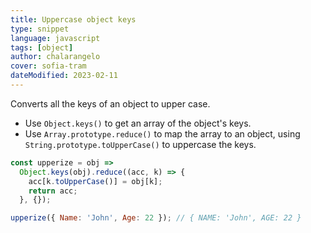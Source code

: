 ```yaml
---
title: Uppercase object keys
type: snippet
language: javascript
tags: [object]
author: chalarangelo
cover: sofia-tram
dateModified: 2023-02-11
---
```


Converts all the keys of an object to upper case.

- Use `Object.keys()` to get an array of the object's keys.
- Use `Array.prototype.reduce()` to map the array to an object, using `String.prototype.toUpperCase()` to uppercase the keys.

```js
const upperize = obj =>
  Object.keys(obj).reduce((acc, k) => {
    acc[k.toUpperCase()] = obj[k];
    return acc;
  }, {});
```

```js
upperize({ Name: 'John', Age: 22 }); // { NAME: 'John', AGE: 22 }
```
